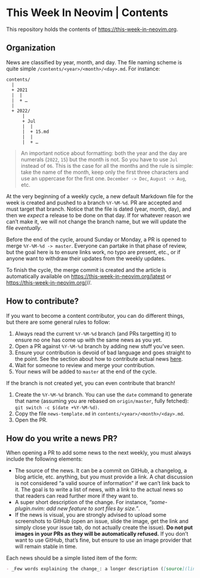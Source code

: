 # This Week In Neovim | Contents

This repository holds the contents of https://this-week-in-neovim.org.

## Organization

News are classified by year, month, and day. The file naming scheme is quite simple `/contents/<year>/<month>/<day>.md`.
For instance:

```
contents/
  |
  + 2021
  |  |
  |  + …
  |
  + 2022/
      |
      + Jul
      |  |
      |  + 15.md
      |  |
      |  + …
```

> An important notice about formatting: both the year and the day are numerals (`2022`, `15`) but the month is not. So
> you have to use `Jul` instead of `06`. This is the case for all the months and the rule is simple: take the name of
> the month, keep only the first three characters and use an uppercase for the first one. `December -> Dec`,
> `August -> Aug`, etc.

At the very beginning of a weekly cycle, a new default Markdown file for the week is created and pushed to a branch `%Y-%M-%d`. PR
are accepted and must target that branch. Notice that the file is dated (year, month, day), and then we _expect_ a
release to be done on that day. If for whatever reason we can’t make it, we will not change the branch name, but we will
update the file _eventually_.

Before the end of the cycle, around Sunday or Monday, a PR is opened to merge `%Y-%M-%d -> master`. Everyone can
partake in that phase of review, but the goal here is to ensure links work, no typo are present, etc., or if anyone want
to withdraw their updates from the weekly updates.

To finish the cycle, the merge commit is created and the article is automatically available on
https://this-week-in-neovim.org/latest or https://this-week-in-neovim.org/<year>/<month>/<day>.

## How to contribute?

If you want to become a content contributor, you can do different things, but there are some general rules to follow:

1. Always read the current `%Y-%M-%d` branch (and PRs targetting it) to ensure no one has come up with the same
   news as you yet.
2. Open a PR against `%Y-%M-%d` branch by adding new stuff you’ve seen.
3. Ensure your contribution is devoid of bad language and goes straight to the point. See the section about how to
   contribute actual news [here](#how-do-you-write-a-news-pr).
4. Wait for someone to review and merge your contribution.
5. Your news will be added to `master` at the end of the cycle.

If the branch is not created yet, you can even contribute that branch!

1. Create the `%Y-%M-%d` branch. You can use the `date` command to generate that name (assuming you are rebased on
   `origin/master`, fully fetched): `git switch -c $(date +%Y-%M-%d)`.
2. Copy the file `news-template.md` in `contents/<year>/<month>/<day>.md`.
3. Open the PR.

## How do you write a news PR?

When opening a PR to add some news to the next weekly, you must always include the following elements:

- The source of the news. It can be a commit on GitHub, a changelog, a blog article, etc. anything, but you must provide
  a link. A chat discussion is not considered “a valid source of information” if we can’t link back to it. The goal is
  to write a list of news, with a link to the actual news so that readers can read further more if they want to.
- A super short description of the change. For instance, _“some-plugin.nvim: add new feature to sort files by size.”_.
- If the news is visual, you are strongly advised to upload some screenshots to GitHub (open an issue, slide the image,
  get the link and simply close your issue tab, do not actually create the issue). **Do not put images in your PRs as
  they will be automatically refused.** If you don’t want to use GitHub, that’s fine, but ensure to use an image
  provider that will remain stable in time.

Each news should be a simple listed item of the form:

```markdown
- _Few words explaining the change_: a longer description ([source](link-to-source)).
```

